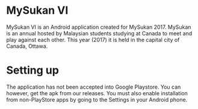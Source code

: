 # MySukan VI #

MySukan VI is an Android application created for MySukan 2017. MySukan is an annual hosted by Malaysian students studying at Canada to meet and play against each other. This year (2017) it is held in the capital city of Canada, Ottawa.

# Setting up #
The application has not been accepted into Google Playstore. You can however, get the apk from our releases. You must also enable installation from non-PlayStore apps by going to the Settings in your Android phone.

